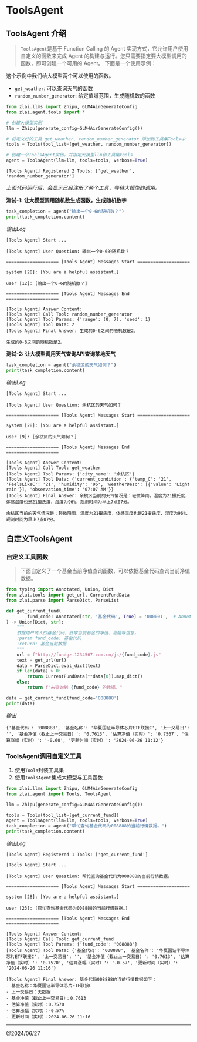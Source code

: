 # ToolsAgent

## ToolsAgent 介绍

> `ToolsAgent`是基于 Function Calling 的 Agent 实现方式，它允许用户使用自定义的函数来完成 Agent 的构建与运行。您只需要指定要大模型调用的函数，即可创建一个可用的 Agent。 下面是一个使用示例：

这个示例中我们给大模型两个可以使用的函数。

- `get_weather`: 可以查询天气的函数
- `random_number_generator`: 给定值域范围，生成随机数的函数

```python
from zlai.llms import Zhipu, GLM4AirGenerateConfig
from zlai.agent.tools import *

# 创建大模型实例
llm = Zhipu(generate_config=GLM4AirGenerateConfig())

# 将定义好的工具 get_weather, random_number_generator 添加到工具集Tools中
tools = Tools(tool_list=[get_weather, random_number_generator])

# 创建一个ToolsAgent实例，并指定大模型llm和工具集tools
agent = ToolsAgent(llm=llm, tools=tools, verbose=True)
```

```text
[Tools Agent] Registered 2 Tools: ['get_weather', 'random_number_generator']
```

*上面代码运行后，会显示已经注册了两个工具，等待大模型的调用。*

**测试-1: 让大模型调用随机数生成函数，生成随机数字**

```python
task_completion = agent("输出一个0-6的随机数？")
print(task_completion.content)
```

*输出Log*

```text
[Tools Agent] Start ...

[Tools Agent] User Question: 输出一个0-6的随机数？

==================== [Tools Agent] Messages Start ====================

system [28]: [You are a helpful assistant.]

user [12]: [输出一个0-6的随机数？]

==================== [Tools Agent] Messages End    ====================

[Tools Agent] Answer Content: 
[Tools Agent] Call Tool: random_number_generator
[Tools Agent] Tool Params: {'range': (0, 7), 'seed': 1}
[Tools Agent] Tool Data: 2
[Tools Agent] Final Answer: 生成的0-6之间的随机数是2。

生成的0-6之间的随机数是2。
```

**测试-2: 让大模型调用天气查询API查询某地天气**

```python
task_completion = agent("余杭区的天气如何？")
print(task_completion.content)
```

*输出Log*

```text
[Tools Agent] Start ...

[Tools Agent] User Question: 余杭区的天气如何？

==================== [Tools Agent] Messages Start ====================

system [28]: [You are a helpful assistant.]

user [9]: [余杭区的天气如何？]

==================== [Tools Agent] Messages End    ====================

[Tools Agent] Answer Content: 
[Tools Agent] Call Tool: get_weather
[Tools Agent] Tool Params: {'city_name': '余杭区'}
[Tools Agent] Tool Data: {'current_condition': {'temp_C': '21', 'FeelsLikeC': '21', 'humidity': '96', 'weatherDesc': [{'value': 'Light rain'}], 'observation_time': '07:07 AM'}}
[Tools Agent] Final Answer: 余杭区当前的天气情况是：轻微降雨，温度为21摄氏度，体感温度也是21摄氏度，湿度为96%，观测时间为早上7点07分。

余杭区当前的天气情况是：轻微降雨，温度为21摄氏度，体感温度也是21摄氏度，湿度为96%，观测时间为早上7点07分。
```

## 自定义ToolsAgent

### 自定义工具函数

> 下面自定义了一个基金当前净值查询函数，可以依据基金代码查询当前净值数据。

```python
from typing import Annotated, Union, Dict
from zlai.tools import get_url, CurrentFundData
from zlai.parse import ParseDict, ParseList

def get_current_fund(
        fund_code: Annotated[str, '基金代码', True] = '000001',  # Annotated 用于描述函数参数的类型、描述、是否必填 
) -> Union[Dict, str]:
    """
    依据用户传入的基金代码，获取当前基金的净值、涨幅等信息。
    :param fund_code: 基金代码
    :return: 基金当前数据
    """
    url = f"http://fundgz.1234567.com.cn/js/{fund_code}.js"
    text = get_url(url)
    data = ParseDict.eval_dict(text)
    if len(data) > 0:
        return CurrentFundData(**data[0]).map_dict()
    else:
        return f"未查询到 {fund_code} 的数据。"

data = get_current_fund(fund_code='008888')
print(data)
```

*输出*

```text
{'基金代码': '008888', '基金名称': '华夏国证半导体芯片ETF联接C', '上一交易日': '', '基金净值（截止上一交易日）': '0.7613', '估算净值（实时）': '0.7567', '估算涨幅（实时）': '-0.60', '更新时间（实时）': '2024-06-26 11:12'}
```

### ToolsAgent调用自定义工具

1. 使用`Tools`封装工具集
2. 使用`ToolsAgent`集成大模型与工具函数

```python
from zlai.llms import Zhipu, GLM4AirGenerateConfig
from zlai.agent import Tools, ToolsAgent

llm = Zhipu(generate_config=GLM4AirGenerateConfig())

tools = Tools(tool_list=[get_current_fund])
agent = ToolsAgent(llm=llm, tools=tools, verbose=True)
task_completion = agent("帮忙查询基金代码为008888的当前行情数据。")
print(task_completion.content)
```

*输出Log*

```text
[Tools Agent] Registered 1 Tools: ['get_current_fund']

[Tools Agent] Start ...

[Tools Agent] User Question: 帮忙查询基金代码为008888的当前行情数据。

==================== [Tools Agent] Messages Start ====================

system [28]: [You are a helpful assistant.]

user [23]: [帮忙查询基金代码为008888的当前行情数据。]

==================== [Tools Agent] Messages End    ====================

[Tools Agent] Answer Content: 
[Tools Agent] Call Tool: get_current_fund
[Tools Agent] Tool Params: {'fund_code': '008888'}
[Tools Agent] Tool Data: {'基金代码': '008888', '基金名称': '华夏国证半导体芯片ETF联接C', '上一交易日': '', '基金净值（截止上一交易日）': '0.7613', '估算净值（实时）': '0.7570', '估算涨幅（实时）': '-0.57', '更新时间（实时）': '2024-06-26 11:16'}

[Tools Agent] Final Answer: 基金代码008888的当前行情数据如下：
- 基金名称：华夏国证半导体芯片ETF联接C
- 上一交易日：无数据
- 基金净值（截止上一交易日）：0.7613
- 估算净值（实时）：0.7570
- 估算涨幅（实时）：-0.57%
- 更新时间（实时）：2024-06-26 11:16
```

-----
@2024/06/27
